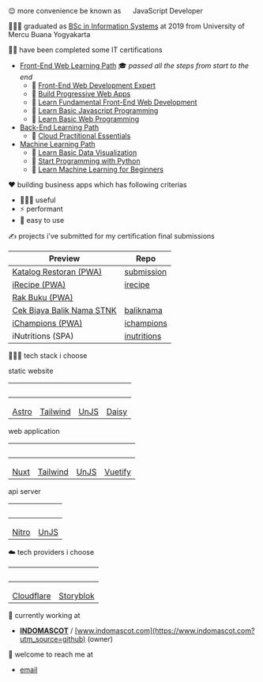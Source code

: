 😌 more convenience be known as <img height="16px" src="https://api.iconify.design/skill-icons:javascript.svg">  JavaScript Developer

👨🏻‍🎓 graduated as [BSc in Information Systems](https://pddikti.kemdikbud.go.id/data_mahasiswa/QTEyRDFBODctRTA3RC00MDJGLUI3M0YtNzUxNTEzQTREQkY3) at 2019 from University of Mercu Buana Yogyakarta

🧑‍💻 have been completed some IT certifications
- [Front-End Web Learning Path](https://www.dicoding.com/learningpaths/22) 🎓 *passed all the steps from start to the end*
  - 📄 [Front-End Web Development Expert](https://www.dicoding.com/certificates/MEPJVN0G4P3V)
  - 📄 [Build Progressive Web Apps](https://www.dicoding.com/certificates/GRX5G2N5YX0M) 
  - 📄 [Learn Fundamental Front-End Web Development](https://www.dicoding.com/certificates/OQLZ9LWLDP5D) 
  - 📄 [Learn Basic Javascript Programming](https://www.dicoding.com/certificates/2VX31QMVNZYQ) 
  - 📄 [Learn Basic Web Programming](https://www.dicoding.com/certificates/GRX52N37RX0M) 
- [Back-End Learning Path](https://www.dicoding.com/learningpaths/41) 
  - 📄 [Cloud Practitional Essentials](https://www.dicoding.com/certificates/07Z6L78MMPQR) 
- [Machine Learning Path](https://www.dicoding.com/learningpaths/30) 
  - 📄 [Learn Basic Data Visualization](https://www.dicoding.com/certificates/ERZRGEYRQPYV)
  - 📄 [Start Programming with Python](https://www.dicoding.com/certificates/GRX5QWQJVZ0M)
  - 📄 [Learn Machine Learning for Beginners](https://www.dicoding.com/certificates/6RPNVJKE4Z2M) 

❤️ building business apps which has following criterias
- 👨‍👩‍👧 useful
- ⚡️ performant
- 📱 easy to use

✍️ projects i've submitted for my certification final submissions

| Preview | Repo |
|--|--|
| [Katalog Restoran (PWA)](https://katalog-restoran-pwa.jamal.indomascot.com/) | [submission](https://github.com/jamaluddinrumi/jamaluddinrumi/submission) |
| [iRecipe (PWA)](https://irecipe.jamal.indomascot.com/) | [irecipe](https://github.com/jamaluddinrumi/jamaluddinrumi/irecipe) |
| [Rak Buku (PWA)](https://rakbuku.jamal.indomascot.com/) | |
| [Cek Biaya Balik Nama STNK](https://baliknama.jamal.indomascot.com/) | [baliknama](https://github.com/jamaluddinrumi/jamaluddinrumi/baliknama) |
| [iChampions (PWA)](https://ichampions.jamal.indomascot.com/) | [ichampions](https://github.com/jamaluddinrumi/jamaluddinrumi/ichampions) |
| iNutritions (SPA) | [inutritions](https://github.com/jamaluddinrumi/jamaluddinrumi/inutritions) |

👨🏻‍💻 tech stack i choose

static website

| &nbsp;| &nbsp;   | &nbsp;| &nbsp;|
|:-----:|:--------:|:-----:| :-----:| 
| <img height="16px" src="https://api.iconify.design/skill-icons:astro.svg" /> <br /> [Astro](https://astro.build) | <img height="16px" src="https://api.iconify.design/devicon:tailwindcss.svg" /> <br /> [Tailwind](https://tailwindcss.com/) | <img height="16px" src="https://unjs.io/assets/images/design-kit/unjs-logo-black.svg" /> <br /> [UnJS](https://unjs.io/) | <img height="16px" src="https://cdn.svgporn.com/logos/daisyUI.svg" /> <br /> [Daisy](https://daisyui.com/) | 

web application

| &nbsp;| &nbsp;   | &nbsp;| &nbsp;|
|:-----:|:--------:|:-----:| :-----:| 
| <img height="16px" src="https://api.iconify.design/skill-icons:nuxtjs-dark.svg" /> <br /> [Nuxt](https://nuxt.com) | <img height="16px" src="https://api.iconify.design/devicon:tailwindcss.svg" /> <br /> [Tailwind](https://tailwindcss.com) |<img height="16px" src="https://unjs.io/assets/images/design-kit/unjs-logo-black.svg" /> <br /> [UnJS](https://unjs.io/) | <img height="16px" src="https://api.iconify.design/skill-icons:vuetify-dark.svg" /> <br /> [Vuetify](https://vuetifyjs.com) | 

api server

| &nbsp;| &nbsp;   |
|:-----:|:--------:|
| <img height="16px" src="https://nitro.unjs.io/icon.svg" /> <br /> [Nitro](https://nitro.unjs.io) | <img height="16px" src="https://unjs.io/assets/images/design-kit/unjs-logo-black.svg" /> <br /> [UnJS](https://unjs.io/) |

☁️ tech providers i choose

| &nbsp;| &nbsp;   |
|:-----:|:--------:|
| <img height="16px" src="https://api.iconify.design/devicon:cloudflare.svg" /> <br /> [Cloudflare](https://www.cloudflare.com) | <img height="16px" src="https://cdn.svgporn.com/logos/storyblok-icon.svg" /> <br /> [Storyblok](https://www.storyblok.com) |

💼 currently working at 
- [**INDOMASCOT**](https://www.indomascot.com/?utm_source=github) / [www.indomascot.com](https://www.indomascot.com?utm_source=github) (owner)

📩 welcome to reach me at 
- [email](mailto:jamal@indomascot.com)
